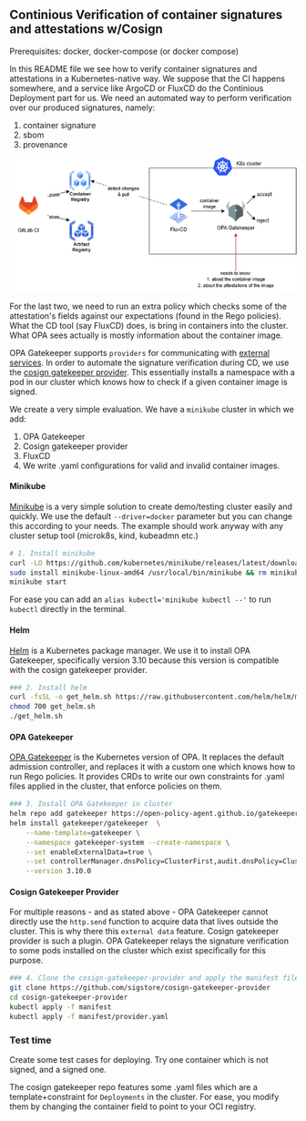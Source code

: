 ## Continious Verification of container signatures and attestations w/Cosign

Prerequisites: docker, docker-compose (or docker compose)

In this README file we see how to verify container signatures and attestations in a Kubernetes-native way. We suppose that the CI happens somewhere, and a service like ArgoCD or FluxCD do the Continious Deployment part for us. We need an automated way to perform verification over our produced signatures, namely:
1. container signature
2. sbom
3. provenance

![alt text](/assets/cicd-aeros.drawio.png)

For the last two, we need to run an extra policy which checks some of the attestation's fields against our expectations (found in the Rego policies). What the CD tool (say FluxCD) does, is bring in containers into the cluster. What OPA sees actually is mostly information about the container image.

OPA Gatekeeper supports `providers` for communicating with [external services](https://open-policy-agent.github.io/gatekeeper/website/docs/externaldata/). In order to automate the signature verification during CD, we use the [cosign gatekeeper provider](https://github.com/sigstore/cosign-gatekeeper-provider). This essentially installs a namespace with a pod in our cluster which knows how to check if a given container image is signed.

We create a very simple evaluation. We have a `minikube` cluster in which we add:
1. OPA Gatekeeper
2. Cosign gatekeeper provider
3. FluxCD
4. We write .yaml configurations for valid and invalid container images.

#### Minikube
[Minikube](https://minikube.sigs.k8s.io/docs/start/?arch=%2Fwindows%2Fx86-64%2Fstable%2F.exe+download) is a very simple solution to create demo/testing cluster easily and quickly. We use the default `--driver=docker` parameter but you can change this according to your needs. The example should work anyway with any cluster setup tool (microk8s, kind, kubeadmn etc.)

```sh
# 1. Install minikube
curl -LO https://github.com/kubernetes/minikube/releases/latest/download/minikube-linux-amd64
sudo install minikube-linux-amd64 /usr/local/bin/minikube && rm minikube-linux-amd64
minikube start
```

For ease you can add an `alias kubectl='minikube kubectl --'` to run `kubectl` directly in the terminal.

#### Helm
[Helm](https://helm.sh/) is a Kubernetes package manager. We use it to install OPA Gatekeeper, specifically version 3.10 because this version is compatible with the cosign gatekeeper provider.

```sh
### 2. Install helm
curl -fsSL -o get_helm.sh https://raw.githubusercontent.com/helm/helm/main/scripts/get-helm-3
chmod 700 get_helm.sh
./get_helm.sh
```

#### OPA Gatekeeper
[OPA Gatekeeper](https://github.com/open-policy-agent/gatekeeper) is the Kubernetes version of OPA. It replaces the default admission controller, and replaces it with a custom one which knows how to run Rego policies. It provides CRDs to write our own constraints for .yaml files applied in the cluster, that enforce policies on them.

```sh
### 3. Install OPA Gatekeeper in cluster
helm repo add gatekeeper https://open-policy-agent.github.io/gatekeeper/charts
helm install gatekeeper/gatekeeper  \
    --name-template=gatekeeper \
    --namespace gatekeeper-system --create-namespace \
    --set enableExternalData=true \
    --set controllerManager.dnsPolicy=ClusterFirst,audit.dnsPolicy=ClusterFirst \
    --version 3.10.0
```

#### Cosign Gatekeeper Provider
For multiple reasons - and as stated above - OPA Gatekeeper cannot directly use the `http.send` function to acquire data that lives outside the cluster. This is why there this `external data` feature. Cosign gatekeeper provider is such a plugin. OPA Gatekeeper relays the signature verification to some pods installed on the cluster which exist specifically for this purpose.

```sh
### 4. Clone the cosign-gatekeeper-provider and apply the manifest files
git clone https://github.com/sigstore/cosign-gatekeeper-provider
cd cosign-gatekeeper-provider
kubectl apply -f manifest
kubectl apply -f manifest/provider.yaml
```

### Test time

Create some test cases for deploying. Try one container which is not signed, and a signed one. 

The cosign gatekeeper repo features some .yaml files which are a template+constraint for `Deployments` in the cluster. For ease, you modify them by changing the container field to point to your OCI registry.


